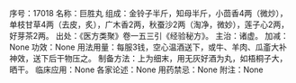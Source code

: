 序号：17018
名称：巨胜丸
组成：金铃子半斤，知母半斤，小茴香4两（微炒），单枝甘草4两（去皮，炙），广木香2两，秋蚕沙2两（淘净，微妙），莲子心2两，好芽茶2两。
出处：《医方类聚》卷一五三引《经验秘方》。
主治：诸虚。
加减：None
功效：None
用法用量：每服3钱，空心温酒送下，或牛、羊肉、瓜齑大补神效，送下后干物压之。
制备方法：上为细末，用无灰好酒为丸，如梧桐子大，晒干。
临床应用：None
各家论述：None
用药禁忌：None
附注：None
